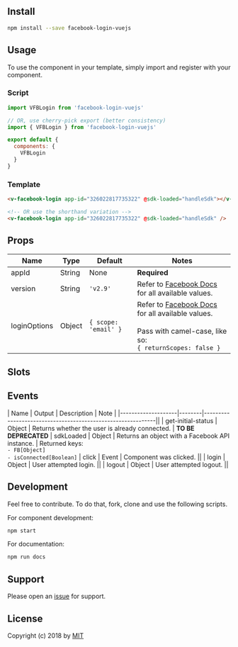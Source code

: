 ## Install
```bash
npm install --save facebook-login-vuejs
```

## Usage
To use the component in your template, simply import and register with your component.

### Script
```js
import VFBLogin from 'facebook-login-vuejs'

// OR, use cherry-pick export (better consistency)
import { VFBLogin } from 'facebook-login-vuejs'

export default {
  components: {
    VFBLogin
  }
}
```

### Template
```html
<v-facebook-login app-id="326022817735322" @sdk-loaded="handleSdk"></v-facebook-login>

<!-- OR use the shorthand variation -->
<v-facebook-login app-id="326022817735322" @sdk-loaded="handleSdk" />
```

## Props
| Name | Type | Default | Notes |
|------|------|---------|-------|
| appId      	 | String | None  | **Required**
| version 	   | String | `'v2.9'` | Refer to [Facebook Docs](https://developers.facebook.com/docs/apps/changelog/) for all available values.
| loginOptions | Object | `{ scope: 'email' }` | Refer to [Facebook Docs](https://developers.facebook.com/docs/reference/javascript/FB.login/v2.9) for all available values. <br><br> Pass with camel-case, like so: <br> `{ returnScopes: false }`

## Slots

## Events
| Name               | Output | Description                                                 | Note |
|--------------------|--------|-------------------------------------------------------------||
| get-initial-status | Object | Returns whether the user is already connected. | **TO BE DEPRECATED**
| sdkLoaded          | Object | Returns an object with a Facebook API instance. |  Returned keys: <br> `- FB[Object]` <br> `- isConnected[Boolean]`
| click              | Event  | Component was clicked.                                      ||
| login              | Object | User attempted login.                                       ||
| logout             | Object | User attempted logout.                                      ||

## Development
Feel free to contribute. To do that, fork, clone and use the following scripts.

For component development:
```bash
npm start
```
For documentation:
```bash
npm run docs
```

## Support
Please open an [issue](https://github.com/adi518/vue-stepper-component/issues) for support.

## License
Copyright (c) 2018 by [MIT](https://opensource.org/licenses/MIT)
